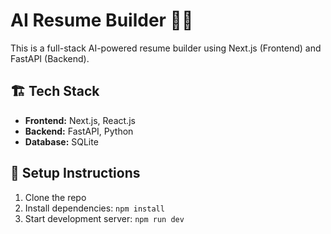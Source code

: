 # AI Resume Builder 📝🚀

This is a full-stack AI-powered resume builder using Next.js (Frontend) and FastAPI (Backend).

## 🏗️ Tech Stack
- **Frontend:** Next.js, React.js
- **Backend:** FastAPI, Python
- **Database:** SQLite

## 🚀 Setup Instructions
1. Clone the repo
2. Install dependencies: `npm install`
3. Start development server: `npm run dev`
